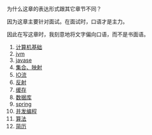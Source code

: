 为什么这章的表达形式跟其它章节不同？

因为这章主要针对面试。在面试时，口语才是主力。

因此在写这章时，我刻意地将文字偏向口语，而不是书面语。

1. [计算机基础](面试/计算机基础)
3. [jvm](面试/jvm)
4. [javase](面试/javase)
5. [集合、映射](面试/集合、映射)
6. [IO流](面试/IO流)
7. [反射](面试/反射)
8. [缓存](面试/缓存)
9. [数据库](面试/数据库)
10. [spring](面试/spring)
11. [并发编程](面试/并发编程)
12. [算法](面试/算法)
13. [简历](面试/简历)